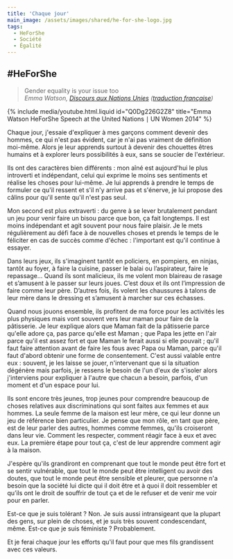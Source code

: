 ```yaml
---
title: 'Chaque jour'
main_image: /assets/images/shared/he-for-she-logo.jpg
tags:
  - HeForShe
  - Société
  - Égalité
---
```


## \#HeForShe

> Gender equality is your issue too  
>  <cite>Emma Watson, [Discours aux Nations Unies](https://www.youtube.com/watch?v=Q0Dg226G2Z8)
> ([traduction française](http://www.unwomen.org/fr/news/stories/2014/9/emma-watson-gender-equality-is-your-issue-too))</cite>

<!-- more -->

{% include media/youtube.html.liquid id="Q0Dg226G2Z8" title="Emma Watson HeForShe Speech at the United Nations &mid; UN Women 2014" %}

Chaque jour, j'essaie d'expliquer à mes garçons comment devenir des hommes, ce
qui n'est pas évident, car je n'ai pas vraiment de définition moi-même. Alors je
leur apprends surtout à devenir des chouettes êtres humains et à explorer leurs
possibilités à eux, sans se soucier de l'extérieur.

Ils ont des caractères bien différents&nbsp;: mon aîné est aujourd'hui le plus
introverti et indépendant, celui qui exprime le moins ses sentiments et réalise
les choses pour lui-même. Je lui apprends à prendre le temps de formuler ce
qu'il ressent et s'il n'y arrive pas et s'énerve, je lui propose des câlins pour
qu'il sente qu'il n'est pas seul.

Mon second est plus extraverti&nbsp;: du genre à se lever brutalement pendant un
jeu pour venir faire un bisou parce que bon, ça fait longtemps. Il est moins
indépendant et agit souvent pour nous faire plaisir. Je le mets régulièrement au
défi face à de nouvelles choses et prends le temps de le féliciter en cas de
succès comme d'échec&nbsp;: l'important est qu'il continue à essayer.

Dans leurs jeux, ils s'imaginent tantôt en policiers, en pompiers, en ninjas,
tantôt au foyer, à faire la cuisine, passer le balai ou l’aspirateur, faire le
repassage… Quand ils sont malicieux, ils me volent mon blaireau de rasage et
s’amusent à le passer sur leurs joues. C’est doux et ils ont l’impression de
faire comme leur père. D’autres fois, ils volent les chaussures à talons de leur
mère dans le dressing et s’amusent à marcher sur ces échasses.

Quand nous jouons ensemble, ils profitent de ma force pour les activités les
plus physiques mais vont souvent vers leur maman pour faire de la pâtisserie. Je
leur explique alors que Maman fait de la pâtisserie parce qu'elle adore ça, pas
parce qu'elle est Maman ; que Papa les jette en l'air parce qu'il est assez fort
et que Maman le ferait aussi si elle pouvait ; qu'il faut faire attention avant
de faire les fous avec Papa ou Maman, parce qu'il faut d'abord obtenir une forme
de consentement. C'est aussi valable entre eux&nbsp;: souvent, je les laisse se
jouer, n'intervenant que si la situation dégénère mais parfois, je ressens le
besoin de l'un d'eux de s'isoler alors j'interviens pour expliquer à l'autre que
chacun a besoin, parfois, d'un moment et d'un espace pour lui.

Ils sont encore très jeunes, trop jeunes pour comprendre beaucoup de choses
relatives aux discriminations qui sont faites aux femmes et aux hommes. La seule
femme de la maison est leur mère, ce qui leur donne un jeu de référence bien
particulier. Je pense que mon rôle, en tant que père, est de leur parler des
autres, hommes comme femmes, qu'ils croiseront dans leur vie. Comment les
respecter, comment réagir face à eux et avec eux. La première étape pour tout
ça, c'est de leur apprendre comment agir à la maison.

J'espère qu'ils grandiront en comprenant que tout le monde peut être fort et se
sentir vulnérable, que tout le monde peut être intelligent ou avoir des doutes,
que tout le monde peut être sensible et pleurer, que personne n'a besoin que la
société lui dicte qui il doit être et à quoi il doit ressembler et qu’ils ont le
droit de souffrir de tout ça et de le refuser et de venir me voir pour en
parler.

Est-ce que je suis tolérant&nbsp;? Non. Je suis aussi intransigeant que la
plupart des gens, sur plein de choses, et je suis très souvent condescendant,
même. Est-ce que je suis féministe&nbsp;? Probablement.

Et je ferai chaque jour les efforts qu'il faut pour que mes fils grandissent
avec ces valeurs.
